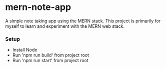 # mern-note-app

A simple note taking app using the MERN stack. This project is primarily for myself to learn and experiment with the MERN web stack.

### Setup

- Install Node
- Run 'npm run build' from project root
- Run 'npm run start' from project root
